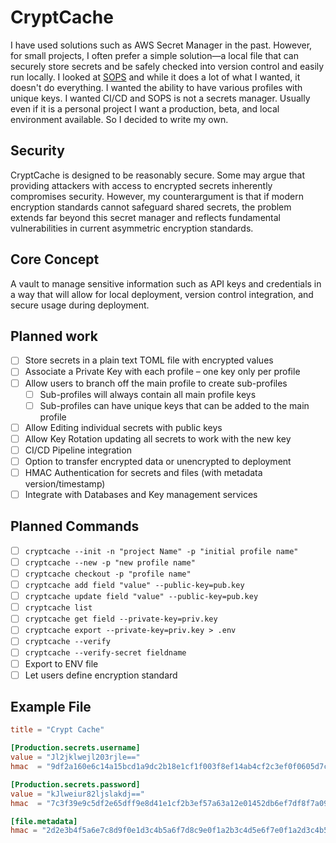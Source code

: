 # CryptCache

I have used solutions such as AWS Secret Manager in the past. However, for small projects, I often prefer a simple solution—a local file that can securely store secrets and be safely checked into version control and easily run locally. I looked at [SOPS](https://blog.gitguardian.com/a-comprehensive-guide-to-sops/) and while it does a lot of what I wanted, it doesn't do everything. I wanted the ability to have various profiles with unique keys. I wanted CI/CD and SOPS is not a secrets manager. Usually even if it is a personal project I want a production, beta, and local environment available. So I decided to write my own.

## Security

CryptCache is designed to be reasonably secure. Some may argue that providing attackers with access to encrypted secrets inherently compromises security. However, my counterargument is that if modern encryption standards cannot safeguard shared secrets, the problem extends far beyond this secret manager and reflects fundamental vulnerabilities in current asymmetric encryption standards.

## Core Concept

A vault to manage sensitive information such as API keys and credentials in a way that will allow for local deployment, version control integration, and secure usage during deployment.

## Planned work

- [ ] Store secrets in a plain text TOML file with encrypted values
- [ ] Associate a Private Key with each profile – one key only per profile
- [ ] Allow users to branch off the main profile to create sub-profiles
  - [ ] Sub-profiles will always contain all main profile keys
  - [ ] Sub-profiles can have unique keys that can be added to the main profile
- [ ] Allow Editing individual secrets with public keys
- [ ] Allow Key Rotation updating all secrets to work with the new key
- [ ] CI/CD Pipeline integration
- [ ] Option to transfer encrypted data or unencrypted to deployment
- [ ] HMAC Authentication for secrets and files (with metadata version/timestamp)
- [ ] Integrate with Databases and Key management services

## Planned Commands

- [ ] `cryptcache --init -n "project Name" -p "initial profile name"`
- [ ] `cryptcache --new -p "new profile name"`
- [ ] `cryptcache checkout -p "profile name"`
- [ ] `cryptcache add field "value" --public-key=pub.key`
- [ ] `cryptcache update field "value" --public-key=pub.key`
- [ ] `cryptcache list`
- [ ] `cryptcache get field --private-key=priv.key`
- [ ] `cryptcache export --private-key=priv.key > .env`
- [ ] `cryptcache --verify`
- [ ] `cryptcache --verify-secret fieldname`
- [ ] Export to ENV file
- [ ] Let users define encryption standard

## Example File

```TOML
title = "Crypt Cache"

[Production.secrets.username]
value = "Jl2jklwejl203rjle=="
hmac  = "9df2a160e6c14a15bcd1a9dc2b18e1cf1f003f8ef14ab4cf2c3ef0f0605d7c6b"

[Production.secrets.password]
value = "kJlweiur82ljslakdj=="
hmac  = "7c3f39e9c5df2e65dff9e8d41e1cf2b3ef57a63a12e01452db6ef7df8f7a09c8"

[file.metadata]
hmac = "2d2e3b4f5a6e7c8d9f0e1d3c4b5a6f7d8c9e0f1a2b3c4d5e6f7e0f1a2d3c4b5a"

```
